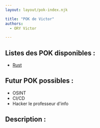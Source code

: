 ```yaml
---
layout: layout/pok-index.njk

title: "POK de Victor"
authors:
  - ORY Victor 

---
```

## Listes des POK disponibles : 

- [Rust](Rust/)
  
## Futur POK possibles : 

- OSINT
- CI/CD 
- Hacker le professeur d'info 

## Description :

